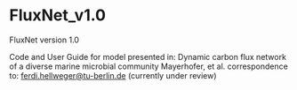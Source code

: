 # FluxNet_v1.0
FluxNet version 1.0

Code and User Guide for model presented in:
Dynamic carbon flux network of a diverse marine microbial community
Mayerhofer, et al.
correspondence to: ferdi.hellweger@tu-berlin.de
(currently under review)
